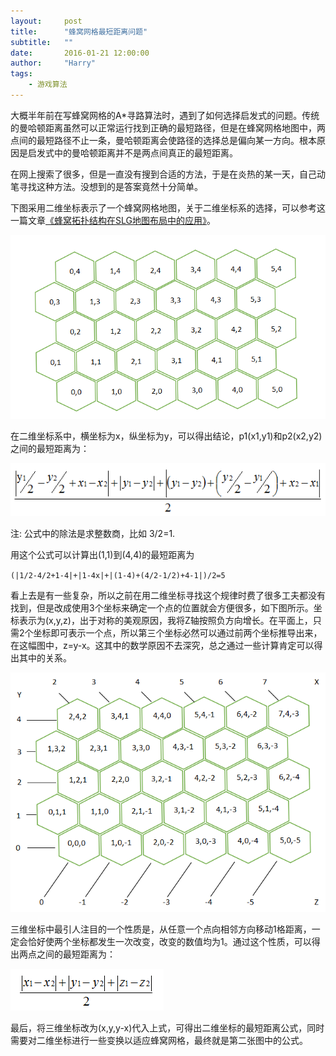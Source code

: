 ```yaml
---
layout:     post
title:      "蜂窝网格最短距离问题"
subtitle:   ""
date:       2016-01-21 12:00:00
author:     "Harry"
tags:
    - 游戏算法
---
```


大概半年前在写蜂窝网格的A*寻路算法时，遇到了如何选择启发式的问题。传统的曼哈顿距离虽然可以正常运行找到正确的最短路径，但是在蜂窝网格地图中，两点间的最短路径不止一条，曼哈顿距离会使路径的选择总是偏向某一方向。根本原因是启发式中的曼哈顿距离并不是两点间真正的最短距离。

在网上搜索了很多，但是一直没有搜到合适的方法，于是在炎热的某一天，自己动笔寻找这种方法。没想到的是答案竟然十分简单。

下图采用二维坐标表示了一个蜂窝网格地图，关于二维坐标系的选择，可以参考这一篇文章[《蜂窝拓扑结构在SLG地图布局中的应用》](http://www.cnblogs.com/alamiye010/archive/2011/10/17/2214477.html)。

![蜂窝网格地图二维坐标系](/img/in-post/honeycomb-mesh-shortest-path/honeycomb-mesh-2d.png)
                
在二维坐标系中，横坐标为x，纵坐标为y，可以得出结论，p1(x1,y1)和p2(x2,y2)之间的最短距离为：            

![蜂窝网格二维坐标最短距离公式](/img/in-post/honeycomb-mesh-shortest-path/formula1.png)

注: 公式中的除法是求整数商，比如 3/2=1.

用这个公式可以计算出(1,1)到(4,4)的最短距离为

<code>(|1/2-4/2+1-4|+|1-4x|+|(1-4)+(4/2-1/2)+4-1|)/2=5</code>

看上去是有一些复杂，所以之前在用二维坐标寻找这个规律时费了很多工夫都没有找到，但是改成使用3个坐标来确定一个点的位置就会方便很多，如下图所示。坐标表示为(x,y,z)，出于对称的美观原因，我将Z轴按照负方向增长。在平面上，只需2个坐标即可表示一个点，所以第三个坐标必然可以通过前两个坐标推导出来，在这幅图中，z=y-x。这其中的数学原因不去深究，总之通过一些计算肯定可以得出其中的关系。

![蜂窝网格地图三维坐标系](/img/in-post/honeycomb-mesh-shortest-path/honeycomb-mesh-3d.png)

三维坐标中最引人注目的一个性质是，从任意一个点向相邻方向移动1格距离，一定会恰好使两个坐标都发生一次改变，改变的数值均为1。通过这个性质，可以得出两点之间的最短距离为：

![蜂窝网格三维坐标最短距离公式](/img/in-post/honeycomb-mesh-shortest-path/formula2.png)

最后，将三维坐标改为(x,y,y-x)代入上式，可得出二维坐标的最短距离公式，同时需要对二维坐标进行一些变换以适应蜂窝网格，最终就是第二张图中的公式。

